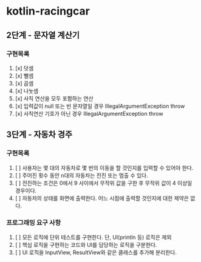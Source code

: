 # kotlin-racingcar


## 2단계 - 문자열 계산기

### 구현목록 
1. [x] 덧셈
2. [x] 뺄셈
3. [x] 곱셈
4. [x] 나눗셈
5. [x] 사칙 연산을 모두 포함하는 연산
6. [x] 입력값이 null 또는 빈 문자열일 경우 IllegalArgumentException throw
7. [x] 사칙연산 기호가 아닌 경우 IllegalArgumentException throw


## 3단계 - 자동차 경주

### 구현목록
1. [ ] 사용자는 몇 대의 자동차로 몇 번의 이동을 할 것인지를 입력할 수 있어야 한다.
2. [ ] 주어진 횟수 동안 n대의 자동차는 전진 또는 멈출 수 있다.
3. [ ] 전진하는 조건은 0에서 9 사이에서 무작위 값을 구한 후 무작위 값이 4 이상일 경우이다.
4. [ ] 자동차의 상태를 화면에 출력한다. 어느 시점에 출력할 것인지에 대한 제약은 없다.

### 프로그래밍 요구 사항
1. [ ] 모든 로직에 단위 테스트를 구현한다. 단, UI(println 등) 로직은 제외
2. [ ] 핵심 로직을 구현하는 코드와 UI를 담당하는 로직을 구분한다.
3. [ ] UI 로직을 InputView, ResultView와 같은 클래스를 추가해 분리한다.
